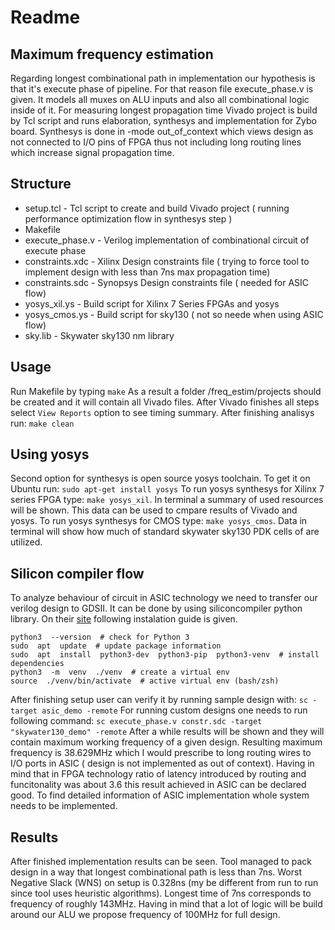 
# Readme

  

## Maximum frequency estimation

Regarding longest combinational path in implementation our hypothesis is that it's execute phase of pipeline. For that reason file execute_phase.v is given. It models all muxes on ALU inputs and also all combinational logic inside of it. For measuring longest propagation time Vivado project is build by Tcl script and runs elaboration, synthesys and implementation for Zybo board. Synthesys is done in -mode out_of_context which views design as not connected to I/O pins of FPGA thus not including long routing lines which increase signal propagation time.

## Structure

- setup.tcl - Tcl script to create and build Vivado project ( running performance optimization flow in synthesys step )
- Makefile
- execute_phase.v - Verilog implementation of combinational circuit of execute phase
- constraints.xdc - Xilinx Design constraints file ( trying to force tool to implement design with less than 7ns max propagation time)
- constraints.sdc - Synopsys Design constraints file ( needed for ASIC flow)
- yosys_xil.ys - Build script for Xilinx 7 Series FPGAs and yosys
- yosys_cmos.ys - Build script for sky130 ( not so neede when using ASIC flow)
- sky.lib - Skywater sky130 nm library

## Usage

Run Makefile by typing ``` make ```
As a result a folder /freq_estim/projects should be created and it will contain all Vivado files. After Vivado finishes all steps select ```View Reports``` option to see timing summary.
After finishing analisys run: ``` make clean ```

## Using yosys

Second option for synthesys is open source yosys toolchain. To get it on Ubuntu run:
``` sudo apt-get install yosys ```
To run yosys synthesys for Xilinx 7 series FPGA type:
``` make yosys_xil ```. In terminal a summary of used resources will be shown. This data can be used to cmpare results of Vivado and yosys.
To run yosys synthesys for CMOS type:
``` make yosys_cmos ```. Data in terminal will show how much of standard skywater sky130 PDK cells of  are utilized.

## Silicon compiler flow

To analyze behaviour of circuit in ASIC technology we need to transfer our verilog design to GDSII. It can be done by using siliconcompiler python library. On their [site](https://docs.siliconcompiler.com/en/stable/user_guide/installation.html) following instalation guide is given.
```
python3  --version  # check for Python 3
sudo  apt  update  # update package information
sudo  apt  install  python3-dev  python3-pip  python3-venv  # install dependencies
python3  -m  venv  ./venv  # create a virtual env
source  ./venv/bin/activate  # active virtual env (bash/zsh)
```
After finishing setup user can verify it by running sample design with:
``` sc -target asic_demo -remote ```
For running custom designs one needs to run following command:
``` sc execute_phase.v constr.sdc -target "skywater130_demo" -remote ```
After a while results will be shown and they will contain maximum working frequency of a given design. Resulting maximum frequency is 38.629MHz which I would prescribe to long routing wires to I/O ports in ASIC ( design is not implemented as out of context). Having in mind that in FPGA technology ratio of latency introduced by routing and funcitonality was about 3.6 this result achieved in ASIC can be declared good. To find detailed information of ASIC implementation whole system needs to be implemented.

## Results

After finished implementation results can be seen. Tool managed to pack design in a way that longest combinational path is less than 7ns. Worst Negative Slack (WNS) on setup is 0.328ns (my be different from run to run since tool uses heuristic algorithms). Longest time of 7ns corresponds to frequency of roughly 143MHz. Having in mind that a lot of logic will be build around our ALU we propose frequency of 100MHz for full design.